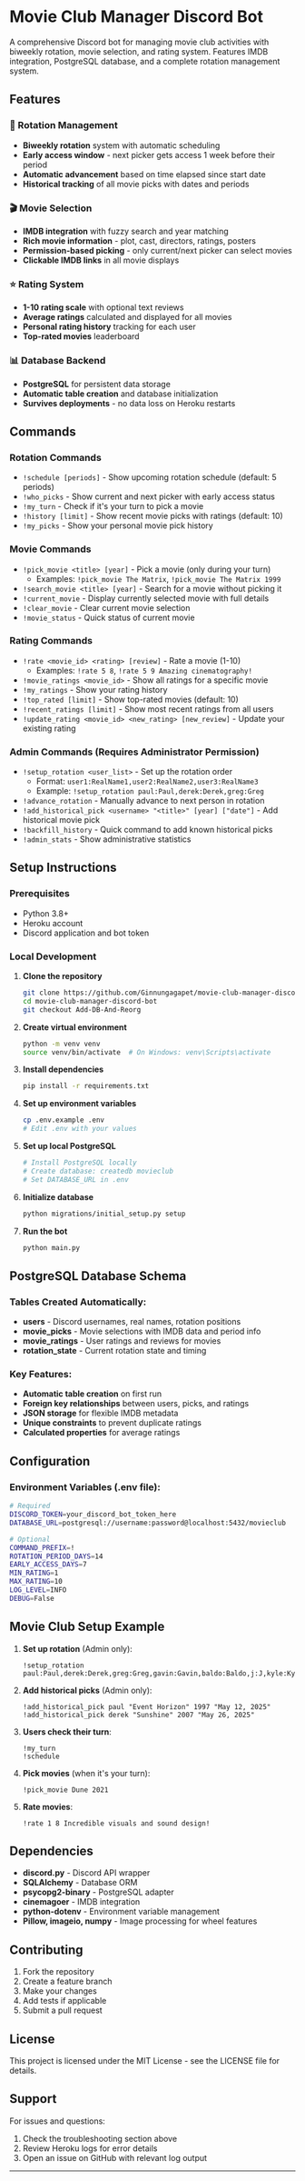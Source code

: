 # Movie Club Manager Discord Bot

A comprehensive Discord bot for managing movie club activities with biweekly rotation, movie selection, and rating system. Features IMDB integration, PostgreSQL database, and a complete rotation management system.

## Features

### 🎯 Rotation Management
- **Biweekly rotation** system with automatic scheduling
- **Early access window** - next picker gets access 1 week before their period
- **Automatic advancement** based on time elapsed since start date
- **Historical tracking** of all movie picks with dates and periods

### 🎬 Movie Selection
- **IMDB integration** with fuzzy search and year matching
- **Rich movie information** - plot, cast, directors, ratings, posters
- **Permission-based picking** - only current/next picker can select movies
- **Clickable IMDB links** in all movie displays

### ⭐ Rating System
- **1-10 rating scale** with optional text reviews
- **Average ratings** calculated and displayed for all movies
- **Personal rating history** tracking for each user
- **Top-rated movies** leaderboard

### 📊 Database Backend
- **PostgreSQL** for persistent data storage
- **Automatic table creation** and database initialization
- **Survives deployments** - no data loss on Heroku restarts

## Commands

### Rotation Commands
- `!schedule [periods]` - Show upcoming rotation schedule (default: 5 periods)
- `!who_picks` - Show current and next picker with early access status
- `!my_turn` - Check if it's your turn to pick a movie
- `!history [limit]` - Show recent movie picks with ratings (default: 10)
- `!my_picks` - Show your personal movie pick history

### Movie Commands
- `!pick_movie <title> [year]` - Pick a movie (only during your turn)
  - Examples: `!pick_movie The Matrix`, `!pick_movie The Matrix 1999`
- `!search_movie <title> [year]` - Search for a movie without picking it
- `!current_movie` - Display currently selected movie with full details
- `!clear_movie` - Clear current movie selection
- `!movie_status` - Quick status of current movie

### Rating Commands
- `!rate <movie_id> <rating> [review]` - Rate a movie (1-10)
  - Examples: `!rate 5 8`, `!rate 5 9 Amazing cinematography!`
- `!movie_ratings <movie_id>` - Show all ratings for a specific movie
- `!my_ratings` - Show your rating history
- `!top_rated [limit]` - Show top-rated movies (default: 10)
- `!recent_ratings [limit]` - Show most recent ratings from all users
- `!update_rating <movie_id> <new_rating> [new_review]` - Update your existing rating

### Admin Commands (Requires Administrator Permission)
- `!setup_rotation <user_list>` - Set up the rotation order
  - Format: `user1:RealName1,user2:RealName2,user3:RealName3`
  - Example: `!setup_rotation paul:Paul,derek:Derek,greg:Greg`
- `!advance_rotation` - Manually advance to next person in rotation
- `!add_historical_pick <username> "<title>" [year] ["date"]` - Add historical movie pick
- `!backfill_history` - Quick command to add known historical picks
- `!admin_stats` - Show administrative statistics

## Setup Instructions

### Prerequisites
- Python 3.8+
- Heroku account
- Discord application and bot token

### Local Development

1. **Clone the repository**
   ```bash
   git clone https://github.com/Ginnungagapet/movie-club-manager-discord-bot.git
   cd movie-club-manager-discord-bot
   git checkout Add-DB-And-Reorg
   ```

2. **Create virtual environment**
   ```bash
   python -m venv venv
   source venv/bin/activate  # On Windows: venv\Scripts\activate
   ```

3. **Install dependencies**
   ```bash
   pip install -r requirements.txt
   ```

4. **Set up environment variables**
   ```bash
   cp .env.example .env
   # Edit .env with your values
   ```

5. **Set up local PostgreSQL**
   ```bash
   # Install PostgreSQL locally
   # Create database: createdb movieclub
   # Set DATABASE_URL in .env
   ```

6. **Initialize database**
   ```bash
   python migrations/initial_setup.py setup
   ```

7. **Run the bot**
   ```bash
   python main.py
   ```


## PostgreSQL Database Schema

### Tables Created Automatically:
- **users** - Discord usernames, real names, rotation positions
- **movie_picks** - Movie selections with IMDB data and period info
- **movie_ratings** - User ratings and reviews for movies
- **rotation_state** - Current rotation state and timing

### Key Features:
- **Automatic table creation** on first run
- **Foreign key relationships** between users, picks, and ratings
- **JSON storage** for flexible IMDB metadata
- **Unique constraints** to prevent duplicate ratings
- **Calculated properties** for average ratings

## Configuration

### Environment Variables (.env file):
```bash
# Required
DISCORD_TOKEN=your_discord_bot_token_here
DATABASE_URL=postgresql://username:password@localhost:5432/movieclub

# Optional
COMMAND_PREFIX=!
ROTATION_PERIOD_DAYS=14
EARLY_ACCESS_DAYS=7
MIN_RATING=1
MAX_RATING=10
LOG_LEVEL=INFO
DEBUG=False
```

## Movie Club Setup Example

1. **Set up rotation** (Admin only):
   ```
   !setup_rotation paul:Paul,derek:Derek,greg:Greg,gavin:Gavin,baldo:Baldo,j:J,kyle:Kyle,dennis:Dennis
   ```

2. **Add historical picks** (Admin only):
   ```
   !add_historical_pick paul "Event Horizon" 1997 "May 12, 2025"
   !add_historical_pick derek "Sunshine" 2007 "May 26, 2025"
   ```

3. **Users check their turn**:
   ```
   !my_turn
   !schedule
   ```

4. **Pick movies** (when it's your turn):
   ```
   !pick_movie Dune 2021
   ```

5. **Rate movies**:
   ```
   !rate 1 8 Incredible visuals and sound design!
   ```

## Dependencies

- **discord.py** - Discord API wrapper
- **SQLAlchemy** - Database ORM
- **psycopg2-binary** - PostgreSQL adapter
- **cinemagoer** - IMDB integration
- **python-dotenv** - Environment variable management
- **Pillow, imageio, numpy** - Image processing for wheel features

## Contributing

1. Fork the repository
2. Create a feature branch
3. Make your changes
4. Add tests if applicable
5. Submit a pull request

## License

This project is licensed under the MIT License - see the LICENSE file for details.

## Support

For issues and questions:
1. Check the troubleshooting section above
2. Review Heroku logs for error details
3. Open an issue on GitHub with relevant log output

---